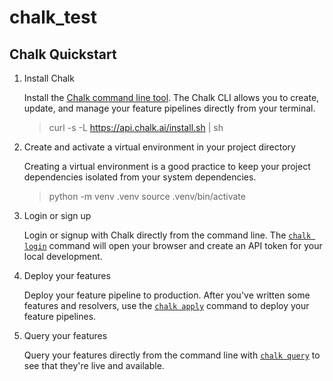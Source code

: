 # chalk_test
## Chalk Quickstart

1. Install Chalk

   Install the [Chalk command line tool](https://docs.chalk.ai/cli).
   The Chalk CLI allows you to create, update, and manage your feature
   pipelines directly from your terminal.

   > curl -s -L https://api.chalk.ai/install.sh | sh

2. Create and activate a virtual environment in your project directory

	Creating a virtual environment is a good practice to keep your project 
	dependencies isolated from your system dependencies.

	> python -m venv .venv 
	> source .venv/bin/activate

3. Login or sign up

   Login or signup with Chalk directly from the command line. The
   [`chalk login`](https://docs.chalk.ai/cli/login) command will
   open your browser and create an API token for your local development.

4. Deploy your features

   Deploy your feature pipeline to production. After you've written some
   features and resolvers, use the [`chalk apply`](https://docs.chalk.ai/cli/apply)
   command to deploy your feature pipelines.

5. Query your features

   Query your features directly from the command line with
   [`chalk query`](https://docs.chalk.ai/cli/query) to see that they're
   live and available.
